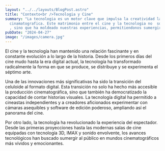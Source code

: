 ```yaml
---
layout: "../../layouts/BlogPost.astro"
title: "Contexto<br />Tecnologia y Cine"
summary: "La tecnologia es un motor clave que impulsa la creatividad la innovacion y la evolucion de de la narrativa 
  cinamatografica. Este matrimonio entre el cine y la tecnologia no  solo ha cambiado la forma en la que consumimos cine
  , sino que ha moldeado nuestras experiencias, permitiendonos sumergirnos en mundos fuera de este mundo."
pubDate: "2024-04-27"
image: "/images/camera.jpg"
---
```


El cine y la tecnología han mantenido una relación fascinante y en constante evolución a lo largo de la historia. Desde los primeros días del cine mudo hasta la era digital actual, la tecnología ha transformado radicalmente la forma en que se produce, se distribuye y se experimenta el séptimo arte.

Una de las innovaciones más significativas ha sido la transición del celuloide al formato digital. Esta transición no solo ha hecho más accesible la producción cinematográfica, sino que también ha democratizado la capacidad de contar historias visuales. La tecnología digital ha permitido a cineastas independientes y a creadores aficionados experimentar con cámaras asequibles y software de edición poderoso, ampliando así el panorama del cine.

Por otro lado, la tecnología ha revolucionado la experiencia del espectador. Desde las primeras proyecciones hasta las modernas salas de cine equipadas con tecnología 3D, IMAX y sonido envolvente, los avances tecnológicos han buscado sumergir al público en mundos cinematográficos más vívidos y emocionantes.
